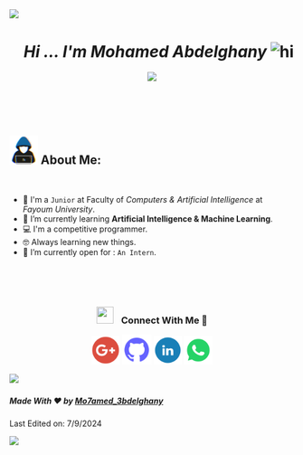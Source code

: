 <!--horizontal Color-->
<img src="https://user-images.githubusercontent.com/73097560/115834477-dbab4500-a447-11eb-908a-139a6edaec5c.gif">

<!-- It's me 😄-->
<div id="User_content">
  <ul align="center">
      <h1 align="center"> <i> Hi ... I'm Mohamed Abdelghany </i> <img src="https://user-images.githubusercontent.com/1303154/88677602-1635ba80-d120-11ea-84d8-d263ba5fc3c0.gif" width="28px" height="28px" alt="hi"></h1>
  </ul>
</div>

 
<div align="center">
  <a href="https://github.com/fairyland0926"><img src="https://readme-typing-svg.herokuapp.com/?lines=Welcome%20to%20Github's%20Mohamed%20Abdelghany🤗&font=Pacifico&center=true&width=650&height=120&color=ff4500&vCenter=true&size=30%22"></a>
</div>

<br><br><br>
<!-- About Me -->

## <img src = "https://github.com/Mo7amed3bdelghany/Mo7amed3bdelghany/blob/main/Img/about%20me.gif?raw=true" width = 10%> About Me:

<br>

- 🏫 I'm a `Junior` at Faculty of *Computers & Artificial Intelligence* at *Fayoum University*.
- 🤖 I’m currently learning **Artificial Intelligence & Machine Learning**.
- 💻 I'm a competitive programmer.
- 🤓 Always learning new things.
- 🤔 I’m currently open for : `An Intern`.
<br><br>

<!-- Views -->

<br><br>
<!-- Connect Us -->
<h3 align="center" > <img src="https://media.giphy.com/media/iY8CRBdQXODJSCERIr/giphy.gif" width="30" height="30" style="margin-right: 10px;"> Connect With Me 🤝 </h3>

<!-- Links -->
  <p align="center">
	<a href="mailto:mohamed.abdelghany726@gmail.com"><img img src="https://raw.githubusercontent.com/Mo7amed3bdelghany/Mo7amed3bdelghany/f1af1eed415b05863619f117fc08b0dc1510693b/Img/Gmail.png" width ="50px"/></a>
	<a href="https://github.com/Mo7amed3bdelghany"><img src="https://raw.githubusercontent.com/Mo7amed3bdelghany/Mo7amed3bdelghany/f1af1eed415b05863619f117fc08b0dc1510693b/Img/GitHub.png" width ="52px"/></a>
	<a href="https://www.linkedin.com/in/mo7amed-3bdelghany"><img src="https://raw.githubusercontent.com/Mo7amed3bdelghany/Mo7amed3bdelghany/f1af1eed415b05863619f117fc08b0dc1510693b/Img/Linkedin.png"width ="50px"/></a>
    <a href="https://wa.me/201220186449"><img src="https://raw.githubusercontent.com/Mo7amed3bdelghany/Mo7amed3bdelghany/f1af1eed415b05863619f117fc08b0dc1510693b/Img/Whatsapp.png"width ="50px"/></a>
</p>

 
<!--horizontal Color-->
<img src="https://user-images.githubusercontent.com/73097560/115834477-dbab4500-a447-11eb-908a-139a6edaec5c.gif">

<!-- ❤️🔥-->
<h5> Made With ❤️ by <a href="https://www.linkedin.com/in/mo7amed-3bdelghany"> Mo7amed_3bdelghany </a> </h5>
Last Edited on: 7/9/2024

![](https://visitor-badge-deno.deno.dev/Mo7amed3bdelghny.Mo7amed3bdelghany.svg)

